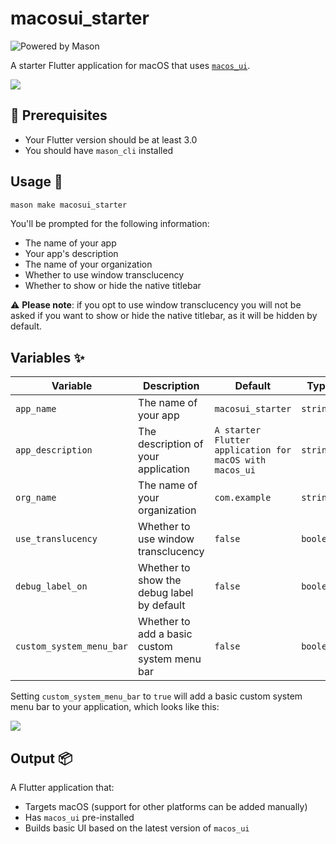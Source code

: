 # macosui_starter

![Powered by Mason](https://img.shields.io/endpoint?url=https%3A%2F%2Ftinyurl.com%2Fmason-badge)

A starter Flutter application for macOS that uses [`macos_ui`](https://pub.dev/packages/macos_ui).

<img src='https://imgur.com/rG4uDKs.png' />

## 🚧 Prerequisites
* Your Flutter version should be at least 3.0
* You should have `mason_cli` installed

## Usage 🚀
```sh
mason make macosui_starter
```

You'll be prompted for the following information:
* The name of your app
* Your app's description
* The name of your organization
* Whether to use window transclucency
* Whether to show or hide the native titlebar

⚠️ **Please note**: if you opt to use window transclucency you will not be asked if you want to show or hide the native 
titlebar, as it will be hidden by default.

## Variables ✨

| Variable                 | Description                                   | Default                                                 | Type      |
|--------------------------|-----------------------------------------------|---------------------------------------------------------|-----------|
| `app_name`               | The name of your app                          | `macosui_starter`                                       | `string`  |
| `app_description`        | The description of your application           | `A starter Flutter application for macOS with macos_ui` | `string`  |
| `org_name`               | The name of your organization                 | `com.example`                                           | `string`  |
| `use_translucency`       | Whether to use window transclucency           | `false`                                                 | `boolean` |
| `debug_label_on`         | Whether to show the debug label by default    | `false`                                                 | `boolean` |
| `custom_system_menu_bar` | Whether to add a basic custom system menu bar | `false`                                                 | `boolean` |

Setting `custom_system_menu_bar` to `true` will add a basic custom system menu bar to your application, which looks 
like this:

<img src='https://imgur.com/yV7RR2E.png' />

## Output 📦

A Flutter application that:
* Targets macOS (support for other platforms can be added manually)
* Has `macos_ui` pre-installed
* Builds basic UI based on the latest version of `macos_ui` 